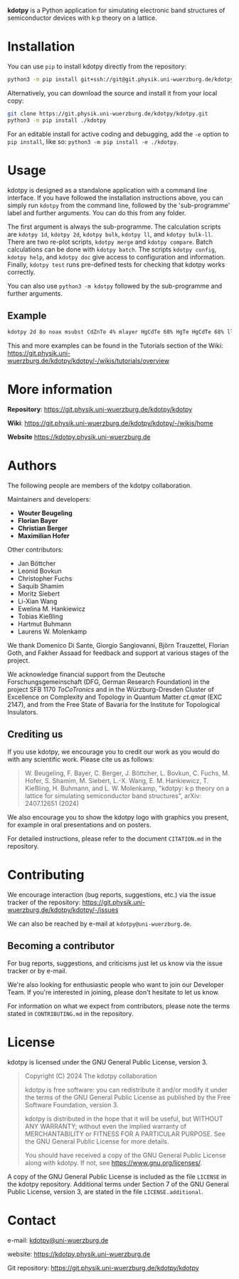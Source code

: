 **kdotpy** is a Python application for simulating electronic band structures of
semiconductor devices with k·p theory on a lattice.


Installation
============

You can use `pip` to install kdotpy directly from the repository:
```sh
python3 -m pip install git+ssh://git@git.physik.uni-wuerzburg.de/kdotpy/kdotpy.git
```

Alternatively, you can download the source and install it from your local copy:
```sh
git clone https://git.physik.uni-wuerzburg.de/kdotpy/kdotpy.git
python3 -m pip install ./kdotpy
```

For an editable install for active coding and debugging, add the `-e` option to
`pip install`, like so: `python3 -m pip install -e ./kdotpy`.


Usage
=====

kdotpy is designed as a standalone application with a command line interface.
If you have followed the installation instructions above, you can simply run
`kdotpy` from the command line, followed by the 'sub-programme' label and
further arguments. You can do this from any folder.

The first argument is always the sub-programme. The calculation scripts are
`kdotpy 1d`, `kdotpy 2d`, `kdotpy bulk`, `kdotpy ll`, and `kdotpy bulk-ll`.
There are two re-plot scripts, `kdotpy merge` and `kdotpy compare`. Batch
calculations can be done with `kdotpy batch`. The scripts `kdotpy config`,
`kdotpy help`, and `kdotpy doc` give access to configuration and information.
Finally, `kdotpy test` runs pre-defined tests for checking that kdotpy works
correctly.

You can also use `python3 -m kdotpy` followed by the sub-programme and further
arguments.


Example
-------
```sh
kdotpy 2d 8o noax msubst CdZnTe 4% mlayer HgCdTe 68% HgTe HgCdTe 68% llayer 10 7 10 zres 0.25 k -0.6 0.6 / 60 kphi 45 erange -80 0 split 0.01 obs orbitalrgb legend char out -7nm outdir data-qw localminmax
```

This and more examples can be found in the Tutorials section of the Wiki:
https://git.physik.uni-wuerzburg.de/kdotpy/kdotpy/-/wikis/tutorials/overview



More information
================

**Repository**:
https://git.physik.uni-wuerzburg.de/kdotpy/kdotpy

**Wiki**:
https://git.physik.uni-wuerzburg.de/kdotpy/kdotpy/-/wikis/home

**Website**
https://kdotpy.physik.uni-wuerzburg.de


Authors
=======

The following people are members of the kdotpy collaboration.

Maintainers and developers:
- **Wouter Beugeling**
- **Florian Bayer**
- **Christian Berger**
- **Maximilian Hofer**

Other contributors:
- Jan Böttcher
- Leonid Bovkun
- Christopher Fuchs
- Saquib Shamim
- Moritz Siebert
- Li-Xian Wang
- Ewelina M. Hankiewicz
- Tobias Kießling
- Hartmut Buhmann
- Laurens W. Molenkamp

We thank Domenico Di Sante, Giorgio Sangiovanni, Björn Trauzettel, Florian Goth,
and Fakher Assaad for feedback and support at various stages of the project.

We acknowledge financial support from the Deutsche Forschungsgemeinschaft (DFG,
German Research Foundation) in the project SFB 1170 *ToCoTronics* and in the
Würzburg-Dresden Cluster of Excellence on Complexity and Topology in Quantum
Matter *ct.qmat* (EXC 2147), and from the Free State of Bavaria for the
Institute for Topological Insulators.


Crediting us
------------

If you use kdotpy, we encourage you to credit our work as you would do with any
scientific work. Please cite us as follows:
> W. Beugeling, F. Bayer, C. Berger, J. Böttcher, L. Bovkun, C. Fuchs, 
> M. Hofer, S. Shamim, M. Siebert, L.-X. Wang, E. M. Hankiewicz, T. Kießling,
> H. Buhmann, and L. W. Molenkamp,
> "kdotpy: k·p theory on a lattice for simulating semiconductor band structures",
> arXiv: 2407.12651 (2024)

We also encourage you to show the kdotpy logo with graphics you present, for
example in oral presentations and on posters.

For detailed instructions, please refer to the document `CITATION.md` in the
repository.


Contributing
============

We encourage interaction (bug reports, suggestions, etc.) via the issue tracker
of the repository:
https://git.physik.uni-wuerzburg.de/kdotpy/kdotpy/-/issues

We can also be reached by e-mail at `kdotpy@uni-wuerzburg.de`.


Becoming a contributor
----------------------

For bug reports, suggestions, and criticisms just let us know via the issue
tracker or by e-mail.

We're also looking for enthusiastic people who want to join our Developer Team.
If you're interested in joining, please don't hesitate to let us know.

For information on what we expect from contributors, please note the terms
stated in `CONTRIBUTING.md` in the repository.


License
=======

kdotpy is licensed under the GNU General Public License, version 3.

> Copyright (C) 2024 The kdotpy collaboration
>
> kdotpy is free software: you can redistribute it and/or modify it under the
> terms of the GNU General Public License as published by the Free Software
> Foundation, version 3.
>
> kdotpy is distributed in the hope that it will be useful, but WITHOUT ANY
> WARRANTY; without even the implied warranty of MERCHANTABILITY or FITNESS FOR
> A PARTICULAR PURPOSE.  See the GNU General Public License for more details.
>
> You should have received a copy of the GNU General Public License along with
> kdotpy.  If not, see <https://www.gnu.org/licenses/>.

A copy of the GNU General Public License is included as the file `LICENSE` in
the kdotpy repository. Additional terms under Section 7 of the GNU General
Public License, version 3, are stated in the file `LICENSE.additional`.


Contact
=======

e-mail: kdotpy@uni-wuerzburg.de

website: https://kdotpy.physik.uni-wuerzburg.de

Git repository: https://git.physik.uni-wuerzburg.de/kdotpy/kdotpy

